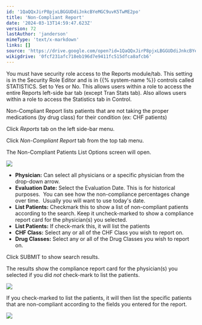 ```yaml
---
id: '1QaQQxJirP8pjxLBGGUDdiJnkcBYeMGC9uvK5TwME2po'
title: 'Non-Compliant Report'
date: '2024-03-13T14:59:47.623Z'
version: 72
lastAuthor: 'janderson'
mimeType: 'text/x-markdown'
links: []
source: 'https://drive.google.com/open?id=1QaQQxJirP8pjxLBGGUDdiJnkcBYeMGC9uvK5TwME2po'
wikigdrive: '0fcf231afc718eb196d7e9411fc515dfca8afcb6'
---
```

You must have security role access to the Reports module/tab. This setting is in the Security Role Editor and is in {{% system-name %}} controls called STATISTICS. Set to Yes or No. This allows users within a role to access the entire Reports left-side bar tab (except Tran Stats tab). Also allows users within a role to access the Statistics tab in Control.

Non-Compliant Report lists patients that are not taking the proper medications (by drug class) for their condition (ex: CHF patients)

Click *Reports* tab on the left side-bar menu.

Click *Non-Compliant Report* tab from the top tab menu.

The Non-Compliant Patients List Options screen will open.

![](../non-compliant-report.assets/99399b201675f52bf5cba59d53aa716e.png)

* <strong>Physician:</strong> Can select all physicians or a specific physician from the drop-down arrow.
* <strong>Evaluation Date:</strong> Select the Evaluation Date. This is for historical purposes.  You can see how the non-compliance percentages change over time.  Usually you will want to use today's date.
* <strong>List Patients:</strong> Checkmark this to show a list of non-compliant patients according to the search. Keep it uncheck-marked to show a compliance report card for the physician(s) you selected.
* <strong>List Patients:</strong> If check-mark this, it will list the patients
* <strong>CHF Class:</strong> Select any or all of the CHF Class you wish to report on.
* <strong>Drug Classes:</strong> Select any or all of the Drug Classes you wish to report on.

Click SUBMIT to show search results.

The results show the compliance report card for the physician(s) you selected if you did *not* check-mark to list the patients.

![](../non-compliant-report.assets/b72ed5e1f60d31d195dc22b38849371f.png)

If you check-marked to list the patients, it will then list the specific patients that are non-compliant according to the fields you entered for the report.

![](../non-compliant-report.assets/9c70931a8b3134b6b5749a2e35ce59a1.png)
